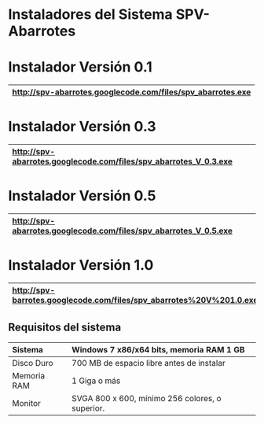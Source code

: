 # Instaladores del Sistema SPV-Abarrotes #

# Instalador Versión 0.1 #
|http://spv-abarrotes.googlecode.com/files/spv_abarrotes.exe |
|:-----------------------------------------------------------|

# Instalador Versión 0.3 #
|http://spv-abarrotes.googlecode.com/files/spv_abarrotes_V_0.3.exe|
|:----------------------------------------------------------------|

# Instalador Versión 0.5 #
|http://spv-abarrotes.googlecode.com/files/spv_abarrotes_V_0.5.exe|
|:----------------------------------------------------------------|

# Instalador Versión 1.0 #

|http://spv-barrotes.googlecode.com/files/spv_abarrotes%20V%201.0.exe|
|:-------------------------------------------------------------------|






## Requisitos del sistema ##

|Sistema| Windows 7 x86/x64 bits, memoria RAM 1 GB|
|:------|:----------------------------------------|
|Disco Duro| 700 MB de espacio libre antes de instalar|
|Memoria RAM| 1 Giga o más                            |
|Monitor| SVGA 800 x 600, mínimo 256 colores, o superior.|


